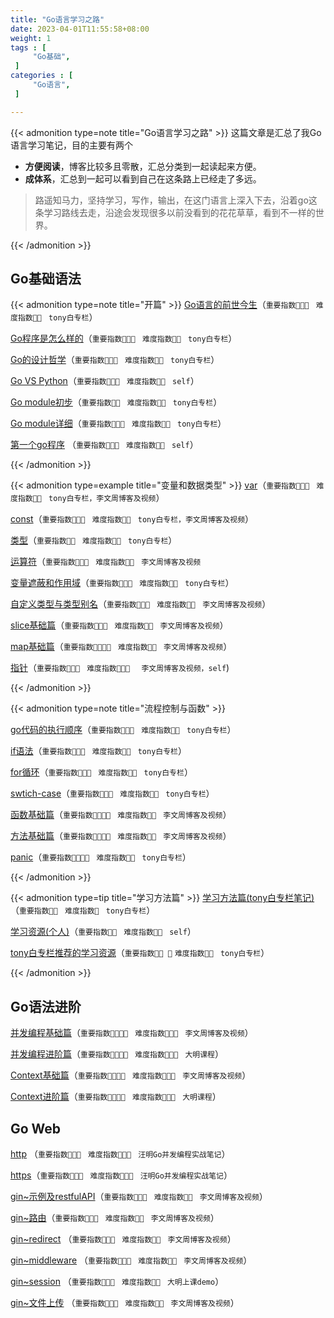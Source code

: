 ```yaml
---
title: "Go语言学习之路"
date: 2023-04-01T11:55:58+08:00
weight: 1
tags : [                                    
     "Go基础",
 ]
categories : [                              
     "Go语言",
 ]

---
```

{{< admonition type=note title="Go语言学习之路"  >}}
 这篇文章是汇总了我Go语言学习笔记，目的主要有两个
 - **方便阅读**，博客比较多且零散，汇总分类到一起读起来方便。
 - **成体系**，汇总到一起可以看到自己在这条路上已经走了多远。
> 路遥知马力，坚持学习，写作，输出，在这门语言上深入下去，沿着go这条学习路线去走，沿途会发现很多以前没看到的花花草草，看到不一样的世界。

{{< /admonition >}}

 ## Go基础语法

{{< admonition type=note title="开篇"  >}}
[Go语言的前世今生](https://sunnydongbowen.github.io/go%E8%AF%AD%E8%A8%80%E7%9A%84%E5%89%8D%E4%B8%96%E4%BB%8A%E7%94%9F/)（`重要指数🌟🌟🌟 `  `难度指数🌟🌟 ` `tony白专栏`）

[Go程序是怎么样的](https://sunnydongbowen.github.io/go%E7%A8%8B%E5%BA%8F%E6%98%AF%E6%80%8E%E4%B9%88%E6%A0%B7%E7%9A%84/)（`重要指数🌟🌟🌟 `  `难度指数🌟🌟 ` `tony白专栏`）

[Go的设计哲学](https://sunnydongbowen.github.io/go%E7%9A%84%E8%AE%BE%E8%AE%A1%E5%93%B2%E5%AD%A6/)（`重要指数🌟🌟🌟 `  `难度指数🌟🌟 ` `tony白专栏`）

[Go VS Python](https://sunnydongbowen.github.io/go-vs-python/)（`重要指数🌟🌟🌟 `  `难度指数🌟🌟 ` `self`）

[Go module初步](https://sunnydongbowen.github.io/go-module%E5%88%9D%E6%AD%A5/)（`重要指数🌟🌟 `  `难度指数🌟🌟 ` `tony白专栏`）

[Go module详细](https://sunnydongbowen.github.io/go-module-%E8%AF%A6%E7%BB%86/)（`重要指数🌟🌟🌟 `  `难度指数🌟🌟 `  `tony白专栏`）

[第一个go程序](https://sunnydongbowen.github.io/%E7%AC%AC%E4%B8%80%E4%B8%AAgo%E7%A8%8B%E5%BA%8F/)  （`重要指数🌟🌟🌟 `  `难度指数🌟🌟 `  `self`）

{{< /admonition >}}

{{< admonition type=example title="变量和数据类型"  >}}
[var](https://sunnydongbowen.github.io/var/)（`重要指数🌟🌟🌟 `  `难度指数🌟🌟 `  `tony白专栏，李文周博客及视频`）

[const](https://sunnydongbowen.github.io/const/)（`重要指数🌟🌟🌟 `  `难度指数🌟🌟 `  `tony白专栏，李文周博客及视频`）

[类型](https://sunnydongbowen.github.io/%E7%B1%BB%E5%9E%8B/)（`重要指数🌟🌟 `  `难度指数🌟🌟 `  `tony白专栏`）

[运算符](https://sunnydongbowen.github.io/%E8%BF%90%E7%AE%97%E7%AC%A6/)（`重要指数🌟🌟🌟 `  `难度指数🌟🌟 ` `李文周博客及视频`

[变量遮蔽和作用域](https://sunnydongbowen.github.io/%E5%8F%98%E9%87%8F%E9%81%AE%E8%94%BD%E5%92%8C%E4%BD%9C%E7%94%A8%E5%9F%9F/)（`重要指数🌟🌟🌟 `  `难度指数🌟🌟 `  `tony白专栏`）

[自定义类型与类型别名](https://sunnydongbowen.github.io/%E8%87%AA%E5%AE%9A%E4%B9%89%E7%B1%BB%E5%9E%8B%E4%B8%8E%E7%B1%BB%E5%9E%8B%E5%88%AB%E5%90%8D/)（`重要指数🌟🌟🌟 `  `难度指数🌟🌟 ` `李文周博客及视频`）

[slice基础篇](https://sunnydongbowen.github.io/slice%E5%9F%BA%E7%A1%80%E7%AF%87/)（`重要指数🌟🌟🌟 `  `难度指数🌟🌟 ` `李文周博客及视频`）

[map基础篇](https://sunnydongbowen.github.io/map%E5%9F%BA%E7%A1%80%E7%AF%87/)（`重要指数🌟🌟🌟🌟 `  `难度指数🌟🌟 ` `李文周博客及视频`）

[指针](https://sunnydongbowen.github.io/%E6%8C%87%E9%92%88/)（`重要指数🌟🌟🌟 `  `难度指数🌟🌟🌟  ` `李文周博客及视频，self`)

{{< /admonition >}}

{{< admonition type=note title="流程控制与函数"  >}}

[go代码的执行顺序](https://sunnydongbowen.github.io/go%E4%BB%A3%E7%A0%81%E7%9A%84%E6%89%A7%E8%A1%8C%E9%A1%BA%E5%BA%8F/)（`重要指数🌟🌟🌟 `  `难度指数🌟🌟 `  `tony白专栏`）

[if语法](https://sunnydongbowen.github.io/if%E8%AF%AD%E6%B3%95/)（`重要指数🌟🌟🌟 `  `难度指数🌟🌟 `  `tony白专栏`）

[for循环](https://sunnydongbowen.github.io/for%E5%BE%AA%E7%8E%AF/)（`重要指数🌟🌟🌟 `  `难度指数🌟🌟 `  `tony白专栏`）

[swtich-case](https://sunnydongbowen.github.io/swtich-case/)（`重要指数🌟🌟🌟 `  `难度指数🌟🌟 `  `tony白专栏`）

[函数基础篇](https://sunnydongbowen.github.io/%E5%87%BD%E6%95%B0%E5%9F%BA%E7%A1%80%E7%AF%87/)（`重要指数🌟🌟🌟🌟 `  `难度指数🌟🌟 ` `李文周博客及视频`）

[方法基础篇](https://sunnydongbowen.github.io/%E6%96%B9%E6%B3%95%E5%9F%BA%E7%A1%80%E7%AF%87/)（`重要指数🌟🌟🌟🌟 `  `难度指数🌟🌟 ` `李文周博客及视频`）

[panic](https://sunnydongbowen.github.io/panic/)（`重要指数🌟🌟🌟🌟 `  `难度指数🌟🌟 ` `tony白专栏`）

{{< /admonition >}}


{{< admonition type=tip  title="学习方法篇"  >}}
[学习方法篇(tony白专栏笔记)](https://sunnydongbowen.github.io/%E5%AD%A6%E4%B9%A0%E6%96%B9%E6%B3%95%E7%AF%87tony%E7%99%BD%E4%B8%93%E6%A0%8F%E7%AC%94%E8%AE%B0/)（`重要指数🌟🌟 `  `难度指数🌟 `  `tony白专栏`）

[学习资源(个人)](https://sunnydongbowen.github.io/%E5%AD%A6%E4%B9%A0%E8%B5%84%E6%BA%90%E4%B8%AA%E4%BA%BA/)（`重要指数🌟🌟 `  `难度指数🌟🌟 `  `self`）

[tony白专栏推荐的学习资源](https://sunnydongbowen.github.io/tony%E7%99%BD%E4%B8%93%E6%A0%8F%E6%8E%A8%E8%8D%90%E7%9A%84%E5%AD%A6%E4%B9%A0%E8%B5%84%E6%BA%90/)（`重要指数🌟🌟 🌟`  `难度指数🌟🌟 `  `tony白专栏`）

{{< /admonition >}}


##  Go语法进阶

[并发编程基础篇](https://sunnydongbowen.github.io/%E5%B9%B6%E5%8F%91%E7%BC%96%E7%A8%8B%E5%9F%BA%E7%A1%80%E7%AF%87/)（`重要指数🌟🌟🌟🌟 `  `难度指数🌟🌟🌟 ` `李文周博客及视频`）

[并发编程进阶篇](https://sunnydongbowen.github.io/%E5%B9%B6%E5%8F%91%E7%BC%96%E7%A8%8B%E8%BF%9B%E9%98%B6%E7%AF%87/)（`重要指数🌟🌟🌟🌟 `  `难度指数🌟🌟🌟 ` `大明课程`）

[Context基础篇](https://sunnydongbowen.github.io/context%E5%9F%BA%E7%A1%80%E7%AF%87/)（`重要指数🌟🌟🌟🌟 `  `难度指数🌟🌟🌟 ` `李文周博客及视频`）

[Context进阶篇](https://sunnydongbowen.github.io/context%E8%BF%9B%E9%98%B6%E7%AF%87/)（`重要指数🌟🌟🌟🌟 `  `难度指数🌟🌟🌟 ` `大明课程`）



## Go Web


[http](https://sunnydongbowen.github.io/http/) （`重要指数🌟🌟🌟 `  `难度指数🌟🌟🌟 ` `汪明Go并发编程实战笔记`）

[https](https://sunnydongbowen.github.io/https/)（`重要指数🌟🌟🌟 `  `难度指数🌟🌟🌟 ` `汪明Go并发编程实战笔记`）

[gin~示例及restfulAPI](https://sunnydongbowen.github.io/gin%E7%A4%BA%E4%BE%8B%E5%8F%8Arestfulapi/)（`重要指数🌟🌟🌟 `  `难度指数🌟🌟 ` `李文周博客及视频`）

[gin~路由](https://sunnydongbowen.github.io/gin%E8%B7%AF%E7%94%B1/)（`重要指数🌟🌟🌟 `  `难度指数🌟🌟 ` `李文周博客及视频`）

[gin~redirect](https://sunnydongbowen.github.io/gin%E7%9A%84redirect/) （`重要指数🌟🌟🌟 `  `难度指数🌟🌟 ` `李文周博客及视频`）

[gin~middleware](https://sunnydongbowen.github.io/gin%E7%9A%84middleware/) （`重要指数🌟🌟🌟 `  `难度指数🌟🌟 ` `李文周博客及视频`）

[gin~session](https://sunnydongbowen.github.io/gin~session/) （`重要指数🌟🌟🌟 `  `难度指数🌟🌟 ` `大明上课demo`）

[gin~文件上传](https://sunnydongbowen.github.io/gin%E6%96%87%E4%BB%B6%E4%B8%8A%E4%BC%A0/) （`重要指数🌟🌟🌟 `  `难度指数🌟🌟 ` `李文周博客及视频`）
